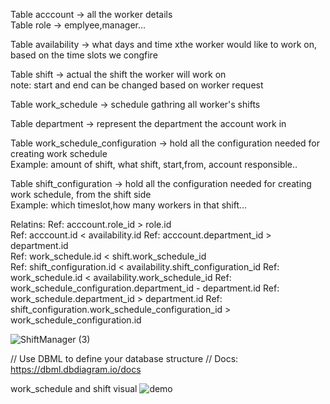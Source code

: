 
Table acccount -> all the worker details\
Table role -> emplyee,manager...

Table availability -> what days and time xthe worker would like to work on, based on the time slots we congfire

Table shift  -> actual the shift the worker will work on \
note: start and end can be changed based on worker request

Table work_schedule -> schedule gathring all worker's shifts 

Table department -> represent the department the account work in 

Table work_schedule_configuration -> hold all the configuration needed for creating work schedule \
Example: amount of shift, what shift, start,from, account responsible.. 

Table shift_configuration -> hold all the configuration needed for creating work schedule, from the shift side \
Example: which timeslot,how many workers in that shift...

Relatins:
Ref: acccount.role_id > role.id \
Ref: acccount.id < availability.id 
Ref: acccount.department_id > department.id\
Ref: work_schedule.id < shift.work_schedule_id\
Ref: shift_configuration.id < availability.shift_configuration_id
Ref: work_schedule.id < availability.work_schedule_id
Ref: work_schedule_configuration.department_id - department.id
Ref: work_schedule.department_id > department.id
Ref: shift_configuration.work_schedule_configuration_id > work_schedule_configuration.id

![ShiftManager (3)](https://github.com/yariv245/shift-manager/assets/6500992/f849b7ed-9bd6-4156-b9dc-86a2b859a5ce)

// Use DBML to define your database structure
// Docs: https://dbml.dbdiagram.io/docs


work_schedule and shift visual
![demo](https://github.com/yariv245/shift-manager/assets/6500992/de2c64f7-a65f-498d-9d30-8ab2b53bdf04)

